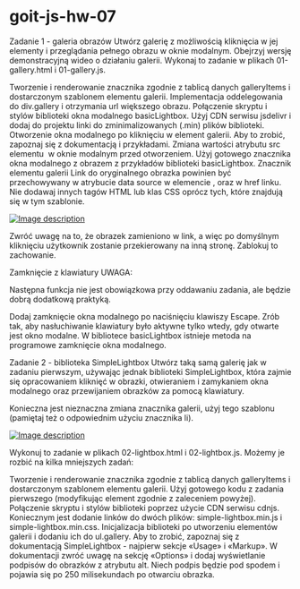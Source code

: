 # goit-js-hw-07

Zadanie 1 - galeria obrazów
Utwórz galerię z możliwością kliknięcia w jej elementy i przeglądania pełnego obrazu w oknie modalnym. Obejrzyj wersję demonstracyjną wideo o działaniu galerii.
Wykonaj to zadanie w plikach 01-gallery.html i 01-gallery.js.

Tworzenie i renderowanie znacznika zgodnie z tablicą danych galleryItems i dostarczonym szablonem elementu galerii.
Implementacja oddelegowania do div.gallery i otrzymania url większego obrazu.
Połączenie skryptu i stylów biblioteki okna modalnego basicLightbox. Użyj CDN serwisu jsdelivr i dodaj do projektu linki do zminimalizowanych (.min) plików biblioteki.
Otworzenie okna modalnego po kliknięciu w element galerii. Aby to zrobić, zapoznaj się z dokumentacją i przykładami.
Zmiana wartości atrybutu src elementu <img> w oknie modalnym przed otworzeniem. Użyj gotowego znacznika okna modalnego z obrazem z przykładów biblioteki basicLightbox.
Znacznik elementu galerii
Link do oryginalnego obrazka powinien być przechowywany w atrybucie data source w elemencie <img>, oraz w href linku. Nie dodawaj innych tagów HTML lub klas CSS oprócz tych, które znajdują się w tym szablonie.

<div class="gallery__item">
  <a class="gallery__link" href="large-image.jpg">
    <img
      class="gallery__image"
      src="small-image.jpg"
      data-source="large-image.jpg"
      alt="Image description"
    />
  </a>
</div>

Zwróć uwagę na to, że obrazek zamieniono w link, a więc po domyślnym kliknięciu użytkownik zostanie przekierowany na inną stronę. Zablokuj to zachowanie.

Zamknięcie z klawiatury
UWAGA:

Następna funkcja nie jest obowiązkowa przy oddawaniu zadania, ale będzie dobrą dodatkową praktyką.

Dodaj zamknięcie okna modalnego po naciśnięciu klawiszy Escape. Zrób tak, aby nasłuchiwanie klawiatury było aktywne tylko wtedy, gdy otwarte jest okno modalne. W bibliotece basicLightbox istnieje metoda na programowe zamknięcie okna modalnego.

Zadanie 2 - biblioteka SimpleLightbox
Utwórz taką samą galerię jak w zadaniu pierwszym, używając jednak biblioteki SimpleLightbox, która zajmie się opracowaniem kliknięć w obrazki, otwieraniem i zamykaniem okna modalnego oraz przewijaniem obrazków za pomocą klawiatury.

Konieczna jest nieznaczna zmiana znacznika galerii, użyj tego szablonu (pamiętaj też o odpowiednim użyciu znacznika li).

<a class="gallery__item" href="large-image.jpg">
  <img class="gallery__image" src="small-image.jpg" alt="Image description" />
</a>

Wykonuj to zadanie w plikach 02-lightbox.html i 02-lightbox.js. Możemy je rozbić na kilka mniejszych zadań:

Tworzenie i renderowanie znacznika zgodnie z tablicą danych galleryItems i dostarczonym szablonem elementu galerii. Użyj gotowego kodu z zadania pierwszego (modyfikując element zgodnie z zaleceniem powyżej).
Połączenie skryptu i stylów biblioteki poprzez użycie CDN serwisu cdnjs. Koniecznym jest dodanie linków do dwóch plików: simple-lightbox.min.js i simple-lightbox.min.css.
Inicjalizacja biblioteki po utworzeniu elementów galerii i dodaniu ich do ul.gallery. Aby to zrobić, zapoznaj się z dokumentacją SimpleLightbox - najpierw sekcje «Usage» i «Markup».
W dokumentacji zwróć uwagę na sekcję «Options» i dodaj wyświetlanie podpisów do obrazków z atrybutu alt. Niech podpis będzie pod spodem i pojawia się po 250 milisekundach po otwarciu obrazka.
